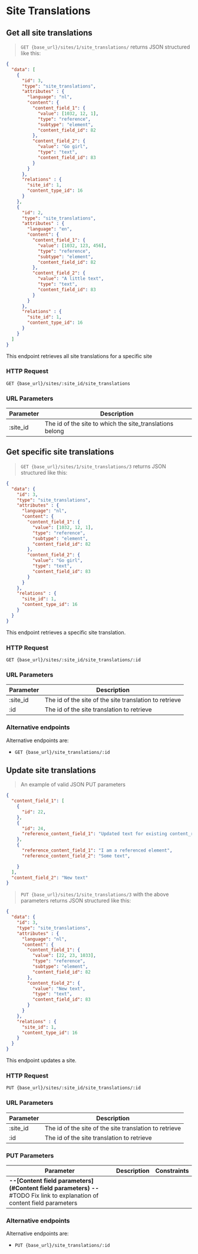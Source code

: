 # Site Translations

## Get all site translations

> `GET {base_url}/sites/1/site_translations/` returns JSON structured like this:

```json
{
  "data": [
    {
      "id": 3,
      "type": "site_translations",
      "attributes" : {
        "language": "nl",
        "content": {
          "content_field_1": {
            "value": [1032, 12, 1],
            "type": "reference",
            "subtype": "element",
            "content_field_id": 82
          },
          "content_field_2": {
            "value": "Go girl",
            "type": "text",
            "content_field_id": 83
          }
        }
      },
      "relations" : {
        "site_id": 1,
        "content_type_id": 16
      }
    },
    {
      "id": 2,
      "type": "site_translations",
      "attributes" : {
        "language": "en",
        "content": {
          "content_field_1": {
            "value": [1032, 123, 456],
            "type": "reference",
            "subtype": "element",
            "content_field_id": 82
          },
          "content_field_2": {
            "value": "A little text",
            "type": "text",
            "content_field_id": 83
          }
        }
      },
      "relations" : {
        "site_id": 1,
        "content_type_id": 16
      }
    }
  ]
}
```

This endpoint retrieves all site translations for a specific site

### HTTP Request

`GET {base_url}/sites/:site_id/site_translations`

### URL Parameters

Parameter | Description
--------- | -----------
:site_id | The id of the site to which the site_translations belong


## Get specific site translations

> `GET {base_url}/sites/1/site_translations/3` returns JSON structured like this:

```json
{
  "data": {
    "id": 3,
    "type": "site_translations",
    "attributes" : {
      "language": "nl",
      "content": {
        "content_field_1": {
          "value": [1032, 12, 1],
          "type": "reference",
          "subtype": "element",
          "content_field_id": 82
        },
        "content_field_2": {
          "value": "Go girl",
          "type": "text",
          "content_field_id": 83
        }
      }
    },
    "relations" : {
      "site_id": 1,
      "content_type_id": 16
    }
  }
}
```

This endpoint retrieves a specific site translation.

### HTTP Request

`GET {base_url}/sites/:site_id/site_translations/:id`

### URL Parameters

Parameter | Description
--------- | -----------
:site_id | The id of the site of the site translation to retrieve
:id | The id of the site translation to retrieve

### Alternative endpoints

Alternative endpoints are:

* `GET {base_url}/site_translations/:id`

## Update site translations

> An example of valid JSON PUT parameters

```json
{
  "content_field_1": [
    {
      "id": 22,
    },
    {
      "id": 24,
      "reference_content_field_1": "Updated text for existing content_reference"
    },
    {
      "reference_content_field_1": "I am a referenced element",
      "reference_content_field_2": "Some text",

    }
  ],
  "content_field_2": "New text"
}
```

> `PUT {base_url}/sites/1/site_translations/3` with the above parameters returns JSON structured like this:

```json
{
  "data": {
    "id": 3,
    "type": "site_translations",
    "attributes" : {
      "language": "nl",
      "content": {
        "content_field_1": {
          "value": [22, 23, 1033],
          "type": "reference",
          "subtype": "element",
          "content_field_id": 82
        },
        "content_field_2": {
          "value": "New text",
          "type": "text",
          "content_field_id": 83
        }
      }
    },
    "relations" : {
      "site_id": 1,
      "content_type_id": 16
    }
  }
}
```

This endpoint updates a site.

### HTTP Request

`PUT {base_url}/sites/:site_id/site_translations/:id`

### URL Parameters

Parameter | Description
--------- | -----------
:site_id | The id of the site of the site translation to retrieve
:id | The id of the site translation to retrieve

### PUT Parameters

Parameter | Description | Constraints
--------- | ----------- | -----------
 | **--[Content field parameters](#Content field parameters) --**#TODO Fix link to explanation of content field parameters|

### Alternative endpoints

Alternative endpoints are:

* `PUT {base_url}/site_translations/:id`
